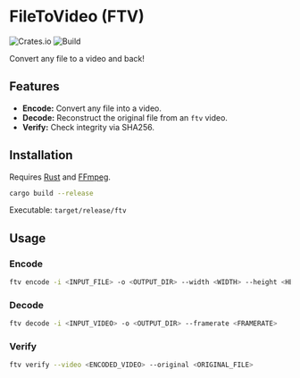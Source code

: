 # FileToVideo (FTV) 
![Crates.io](https://img.shields.io/crates/v/ftv)
![Build](https://github.com/Junaid433/ftv/actions/workflows/rust.yml/badge.svg)

Convert any file to a video and back!

## Features

- **Encode:** Convert any file into a video.
- **Decode:** Reconstruct the original file from an `ftv` video.
- **Verify:** Check integrity via SHA256.

## Installation

Requires [Rust](https://www.rust-lang.org/tools/install) and [FFmpeg](https://ffmpeg.org/download.html).

```bash
cargo build --release
````

Executable: `target/release/ftv`

## Usage

### Encode

```bash
ftv encode -i <INPUT_FILE> -o <OUTPUT_DIR> --width <WIDTH> --height <HEIGHT> --framerate <FRAMERATE>
```

### Decode

```bash
ftv decode -i <INPUT_VIDEO> -o <OUTPUT_DIR> --framerate <FRAMERATE>
```

### Verify

```bash
ftv verify --video <ENCODED_VIDEO> --original <ORIGINAL_FILE>
```
